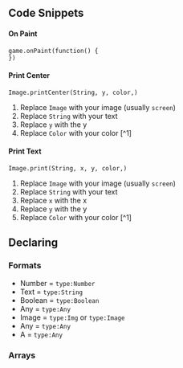 ## Code Snippets

#### On Paint
```
game.onPaint(function() {
})
```
#### Print Center
```
Image.printCenter(String, y, color,)
```
1. Replace `Image` with your image (usually `screen`)
2. Replace `String` with your text
3. Replace `y` with the y
4. Replace `Color` with your color [^1]
#### Print Text
```
Image.print(String, x, y, color,)
```
1. Replace `Image` with your image (usually `screen`)
2. Replace `String` with your text
3. Replace `x` with the x
3. Replace `y` with the y
4. Replace `Color` with your color [^1]
## Declaring
### Formats
- Number = `type:Number`
- Text = `type:String`
- Boolean = `type:Boolean`
- Any = `type:Any`
- Image = `type:Img` or `type:Image`
- Any = `type:Any`
- A = `type:Any`
### Arrays



